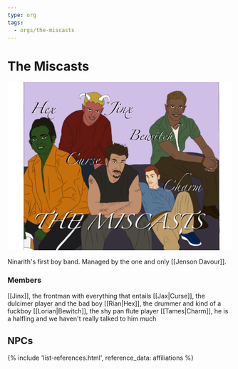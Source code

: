 ```yaml
---
type: org
tags:
  - orgs/the-miscasts
---
```


# The Miscasts
![](/assets/obsidian/Miscasts.jpg)

Ninarith's first boy band. Managed by the one and only [[Jenson Davour]]. 

### Members

[[Jinx]], the frontman with everything that entails
[[Jax|Curse]], the dulcimer player and the bad boy
[[Rian|Hex]], the drummer and kind of a fuckboy
[[Lorian|Bewitch]], the shy pan flute player
[[Tames|Charm]], he is a halfling and we haven't really talked to him much

## NPCs
{% include 'list-references.html', reference_data: affiliations %}

